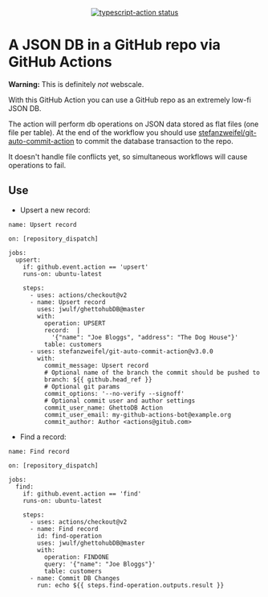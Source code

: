<p align="center">
  <a href="https://github.com/jwulf/ghettohubDB/actions"><img alt="typescript-action status" src="https://github.com/jwulf/ghettohubDB/workflows/build-test/badge.svg"></a>
</p>

# A JSON DB in a GitHub repo via GitHub Actions

**Warning:** This is definitely _not_ webscale.

With this GitHub Action you can use a GitHub repo as an extremely low-fi JSON DB.

The action will perform db operations on JSON data stored as flat files (one file per table). At the end of the workflow you should use [stefanzweifel/git-auto-commit-action](https://github.com/stefanzweifel/git-auto-commit-action) to commit the database transaction to the repo.

It doesn't handle file conflicts yet, so simultaneous workflows will cause operations to fail.

## Use

* Upsert a new record:

```
name: Upsert record

on: [repository_dispatch]

jobs:
  upsert:
    if: github.event.action == 'upsert'
    runs-on: ubuntu-latest

    steps:
      - uses: actions/checkout@v2
      - name: Upsert record
        uses: jwulf/ghettohubDB@master
        with:
          operation: UPSERT
          record:  |
            '{"name": "Joe Bloggs", "address": "The Dog House"}'
          table: customers
      - uses: stefanzweifel/git-auto-commit-action@v3.0.0
        with:
          commit_message: Upsert record
          # Optional name of the branch the commit should be pushed to
          branch: ${{ github.head_ref }}
          # Optional git params
          commit_options: '--no-verify --signoff'
          # Optional commit user and author settings
          commit_user_name: GhettoDB Action
          commit_user_email: my-github-actions-bot@example.org
          commit_author: Author <actions@gitub.com>
```

* Find a record:

```
name: Find record

on: [repository_dispatch]

jobs:
  find:
    if: github.event.action == 'find'
    runs-on: ubuntu-latest

    steps:
      - uses: actions/checkout@v2
      - name: Find record
        id: find-operation
        uses: jwulf/ghettohubDB@master
        with:
          operation: FINDONE
          query: '{"name": "Joe Bloggs"}'
          table: customers
      - name: Commit DB Changes
        run: echo ${{ steps.find-operation.outputs.result }}
```